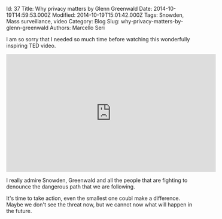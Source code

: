 Id: 37
Title: Why privacy matters by Glenn Greenwald
Date: 2014-10-19T14:59:53.000Z
Modified: 2014-10-19T15:01:42.000Z
Tags: Snowden, Mass surveillance, video
Category: Blog
Slug: why-privacy-matters-by-glenn-greenwald
Authors: Marcello Seri

I am so sorry that I needed so much time before watching this wonderfully inspiring TED video.

<iframe src="https://embed-ssl.ted.com/talks/glenn_greenwald_why_privacy_matters.html" width="560" height="315" frameborder="0" scrolling="no" webkitAllowFullScreen mozallowfullscreen allowFullScreen></iframe>

I really admire Snowden, Greenwald and all the people that are fighting to denounce the dangerous path that we are following. 

It's time to take action, even the smallest one coubl make a difference. Maybe we don't see the threat now, but we cannot now what will happen in the future.
